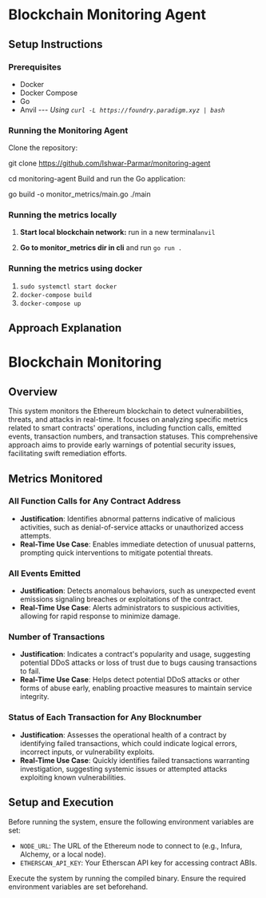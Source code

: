 # Blockchain Monitoring Agent

## Setup Instructions

### Prerequisites

- Docker
- Docker Compose
- Go
- Anvil --- _Using `curl -L https://foundry.paradigm.xyz | bash`_

### Running the Monitoring Agent

Clone the repository:

git clone https://github.com/Ishwar-Parmar/monitoring-agent

cd monitoring-agent
Build and run the Go application:

go build -o monitor_metrics/main.go
./main

### Running the metrics locally

1. **Start local blockchain network:**
   run in a new terminal`anvil`

2. **Go to monitor_metrics dir in cli** and
   run `go run .`

### Running the metrics using docker

1. `sudo systemctl start docker`
2. `docker-compose build`
3. `docker-compose up`

## Approach Explanation
# Blockchain Monitoring

## Overview

This system monitors the Ethereum blockchain to detect vulnerabilities, threats, and attacks in real-time. It focuses on analyzing specific metrics related to smart contracts' operations, including function calls, emitted events, transaction numbers, and transaction statuses. This comprehensive approach aims to provide early warnings of potential security issues, facilitating swift remediation efforts.

## Metrics Monitored

### All Function Calls for Any Contract Address

- **Justification**: Identifies abnormal patterns indicative of malicious activities, such as denial-of-service attacks or unauthorized access attempts.
- **Real-Time Use Case**: Enables immediate detection of unusual patterns, prompting quick interventions to mitigate potential threats.

### All Events Emitted

- **Justification**: Detects anomalous behaviors, such as unexpected event emissions signaling breaches or exploitations of the contract.
- **Real-Time Use Case**: Alerts administrators to suspicious activities, allowing for rapid response to minimize damage.

### Number of Transactions

- **Justification**: Indicates a contract's popularity and usage, suggesting potential DDoS attacks or loss of trust due to bugs causing transactions to fail.
- **Real-Time Use Case**: Helps detect potential DDoS attacks or other forms of abuse early, enabling proactive measures to maintain service integrity.

### Status of Each Transaction for Any Blocknumber

- **Justification**: Assesses the operational health of a contract by identifying failed transactions, which could indicate logical errors, incorrect inputs, or vulnerability exploits.
- **Real-Time Use Case**: Quickly identifies failed transactions warranting investigation, suggesting systemic issues or attempted attacks exploiting known vulnerabilities.

## Setup and Execution

Before running the system, ensure the following environment variables are set:

- `NODE_URL`: The URL of the Ethereum node to connect to (e.g., Infura, Alchemy, or a local node).
- `ETHERSCAN_API_KEY`: Your Etherscan API key for accessing contract ABIs.

Execute the system by running the compiled binary. Ensure the required environment variables are set beforehand.
